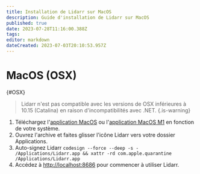 ```yaml
---
title: Installation de Lidarr sur MacOS
description: Guide d'installation de Lidarr sur MacOS
published: true
date: 2023-07-28T11:16:00.388Z
tags: 
editor: markdown
dateCreated: 2023-07-03T20:10:53.957Z
---
```


# MacOS (OSX)

{#OSX}

> Lidarr n'est pas compatible avec les versions de OSX inférieures à 10.15 (Catalina) en raison d'incompatibilités avec .NET.
{.is-warning}

1. Téléchargez l'[application MacOS](https://lidarr.servarr.com/v1/update/master/updatefile?os=osx&runtime=netcore&arch=x64&installer=true) ou l'[application MacOS M1](https://lidarr.servarr.com/v1/update/master/updatefile?os=osx&runtime=netcore&arch=arm64&installer=true) en fonction de votre système.
1. Ouvrez l'archive et faites glisser l'icône Lidarr vers votre dossier Applications.
1. Auto-signez Lidarr `codesign --force --deep -s - /Applications/Lidarr.app && xattr -rd com.apple.quarantine /Applications/Lidarr.app`
1. Accédez à <http://localhost:8686> pour commencer à utiliser Lidarr.